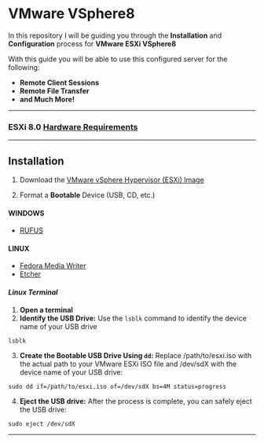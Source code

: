 # VMware VSphere8

In this repository I will be guiding you through the **Installation** and **Configuration** process for **VMware ESXi VSphere8**

With this guide you will be able to use this configured server for the following:

- **Remote Client Sessions**
- **Remote File Transfer**
- **and Much More!**
***
### ESXi 8.0 [Hardware Requirements](https://docs.vmware.com/en/VMware-vSphere/8.0/vsphere-esxi-installation/GUID-DEB8086A-306B-4239-BF76-E354679202FC.html)

***
## Installation

1. Download the [VMware vSphere Hypervisor (ESXi) Image](https://customerconnect.vmware.com/evalcenter?p=vsphere-eval-8)

2. Format a **Bootable** Device (USB, CD, etc.)
   
#### WINDOWS

   - [RUFUS](https://rufus.ie/en/)
  

#### LINUX

   - [Fedora Media Writer](https://developers.redhat.com/blog/2016/04/26/fedora-media-writer-the-fastest-way-to-create-live-usb-boot-media)
   - [Etcher](https://etcher.balena.io/)

#### _Linux Terminal_
   1. **Open a terminal**
   2. **Identify the USB Drive:** Use the `lsblk` command to identify the device name of your USB drive
```
lsblk
```
   3. **Create the Bootable USB Drive Using `dd`:** Replace /path/to/esxi.iso with the actual path to your VMware ESXi ISO file and /dev/sdX with the device name of your USB drive:
```
sudo dd if=/path/to/esxi.iso of=/dev/sdX bs=4M status=progress
```
4. **Eject the USB drive:** After the process is complete, you can safely eject the USB drive:
```
sudo eject /dev/sdX
```
  ***
